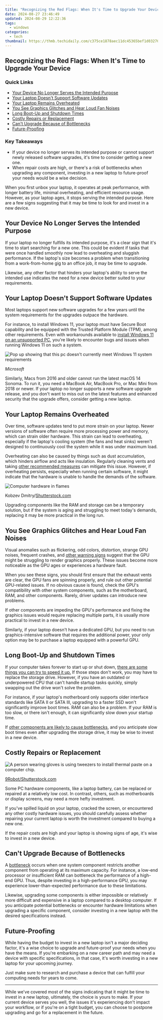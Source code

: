 ```yaml
---
title: "Recognizing the Red Flags: When It's Time to Upgrade Your Device"
date: 2024-08-27 23:46:49
updated: 2024-08-29 12:22:36
tags:
  - windows
categories:
  - tech
thumbnail: https://thmb.techidaily.com/c375ce1878aec11dc45365bef1d03270965b9669f431a9e083c40be8add6302b.jpg
---
```


## Recognizing the Red Flags: When It's Time to Upgrade Your Device

### Quick Links

* [Your Device No Longer Serves the Intended Purpose](https://fox-http.techidaily.com/updated-in-2024-breaking-down-average-podcaster-salary/)
* [Your Laptop Doesn't Support Software Updates](https://extra-hints.techidaily.com/elevate-meetings-key-strategies-with-zoom-adapter/)
* [Your Laptop Remains Overheated](https://tech-revival.techidaily.com/comparative-analysis-of-two-powerhouse-language-models-gpt-and-bert/)
* [You See Graphics Glitches and Hear Loud Fan Noises](https://extra-lessons.techidaily.com/decoding-love-for-filmora-the-editors-prime-traits/)
* [Long Boot-Up and Shutdown Times](https://fix-guide.techidaily.com/itel-p55t-not-connecting-to-wi-fi-12-quick-ways-to-fix-drfone-by-drfone-fix-android-problems-fix-android-problems/)
* [Costly Repairs or Replacement](https://youtube-tips.techidaily.com/ed-in-2024-elevate-your-youtube-traffic-best-hash-tactics-explained/)
* [Can't Upgrade Because of Bottlenecks](https://facebook-video-content.techidaily.com/updated-essential-tips-for-designing-engaging-fb-video-covers-for-2024/)
* [Future-Proofing](https://twitter-videos.techidaily.com/updated-how-can-i-use-twitter-archive-in-2024/)

### Key Takeaways

* If your device no longer serves its intended purpose or cannot support newly released software upgrades, it's time to consider getting a new one.
* When repair costs are high, or there's a risk of bottlenecks when upgrading any component, investing in a new laptop to future-proof your needs would be a wise decision.

 When you first unbox your laptop, it operates at peak performance, with longer battery life, minimal overheating, and efficient resource usage. However, as your laptop ages, it stops serving the intended purpose. Here are a few signs suggesting that it may be time to look for and invest in a new device.

##  Your Device No Longer Serves the Intended Purpose

 If your laptop no longer fulfills its intended purpose, it's a clear sign that it's time to start searching for a new one. This could be evident if tasks that were once handled smoothly now lead to overheating and sluggish performance. If the laptop's size becomes a problem when transitioning from a work-from-home gig to an office job, it may be time to upgrade.

 Likewise, any other factor that hinders your laptop's ability to serve the intended use indicates the need for a new device better suited to your requirements.

##  Your Laptop Doesn't Support Software Updates

 Most laptops support new software upgrades for a few years until the system requirements for the upgrades outpace the hardware.

 For instance, to install Windows 11, your laptop must have Secure Boot capability and be equipped with the Trusted Platform Module (TPM), among other requirements. Even with workarounds available to [install Windows 11 on an unsupported PC](https://youtube-tips.techidaily.com/ed-the-fastest-rising-youtube-stars-for-personal-growth-and-motivation/), you're likely to encounter bugs and issues when running Windows 11 on such a system.

![Pop up showing that this pc doesn't currently meet Windows 11 system requirements](https://static1.howtogeekimages.com/wordpress/wp-content/uploads/2022/06/6e562443.jpg) 

_Microsoft_

 Similarly, Macs from 2016 and older cannot run the latest macOS 14 Sonoma. To run it, you need a MacBook Air, MacBook Pro, or Mac Mini from 2018 or newer. If your laptop no longer supports a new software upgrade release, and you don't want to miss out on the latest features and enhanced security that the upgrade offers, consider getting a new laptop.

##  Your Laptop Remains Overheated

 Over time, software updates tend to put more strain on your laptop. Newer versions of software often require more processing power and memory, which can strain older hardware. This strain can lead to overheating, especially if the laptop's cooling system (the fans and heat sinks) weren't designed to continuously cool the system while it was under maximum load.

 Overheating can also be caused by things such as dust accumulation, which hinders airflow and acts like insulation. Regularly cleaning vents and taking [other recommended measures](https://instagram-video-files.techidaily.com/in-2024-quick-steps-for-recording-insta-stories/) can mitigate this issue. However, if overheating persists, especially when running certain software, it might indicate that the hardware is unable to handle the demands of the software.

![Computer hardware in flames](https://static1.howtogeekimages.com/wordpress/wp-content/uploads/2021/07/computer-hardware-fire.jpg) 

Kobzev Dmitry/[Shutterstock.com](http://shutterstock.com)

 Upgrading components like the RAM and storage can be a temporary solution, but if the system is aging and struggling to meet today's demands, replacing it may be more practical in the long run.

##  You See Graphics Glitches and Hear Loud Fan Noises

 Visual anomalies such as flickering, odd colors, distortion, strange GPU noises, frequent crashes, and [other warning signs](https://easy-unlock-android.techidaily.com/top-12-prominent-realme-12plus-5g-fingerprint-not-working-solutions-by-drfone-android/) suggest that the GPU might be struggling to render graphics properly. These issues become more noticeable as the GPU ages or experiences a hardware fault.

 When you see these signs, you should first ensure that the exhaust vents are clear, the GPU fans are spinning properly, and rule out other potential GPU-related issues. If no obvious cause is found, check the GPU's compatibility with other system components, such as the motherboard, RAM, and other components. Rarely, driver updates can introduce new problems.

 If other components are impeding the GPU's performance and fixing the graphics issues would require replacing multiple parts, it is usually more practical to invest in a new device.

 Similarly, if your laptop doesn't have a dedicated GPU, but you need to run graphics-intensive software that requires the additional power, your only option may be to purchase a laptop equipped with a powerful GPU.

##  Long Boot-Up and Shutdown Times

 If your computer takes forever to start up or shut down, [there are some things you can try to speed it up.](https://extra-tips.techidaily.com/decoding-inshot-the-ultimate-video-editing-tool/) If those steps don't work, you may have to replace the storage drive. However, if you have an outdated or underpowered CPU that can't handle startup tasks quickly, simply swapping out the drive won't solve the problem.

 For instance, if your laptop's motherboard only supports older interface standards like SATA II or SATA III, upgrading to a faster SSD won't significantly improve boot times. RAM can also be a problem. If your RAM is too slow, or there isn't enough, it can significantly slow down your startup time.

 If [other components are likely to cause bottlenecks](https://tech-recovery.techidaily.com/troubleshooting-windows-11-what-to-do-if-your-system-fails-to-shut-down/), and you anticipate slow boot times even after upgrading the storage drive, it may be wise to invest in a new device.

##  Costly Repairs or Replacement

![A person wearing gloves is using tweezers to install thermal paste on a computer chip.](https://static1.howtogeekimages.com/wordpress/wp-content/uploads/2024/01/thermal-pad.jpeg) 

[9Robot/Shutterstock.com](https://www.shutterstock.com/image-photo/technician-repairing-inside-thermal-pad-integrated-2203258789)

 Some PC hardware components, like a laptop battery, can be replaced or repaired at a relatively low cost. In contrast, others, such as motherboards or display screens, may need a more hefty investment.

 If you've spilled liquid on your laptop, cracked the screen, or encountered any other costly hardware issues, you should carefully assess whether repairing your current laptop is worth the investment compared to buying a new one.

 If the repair costs are high and your laptop is showing signs of age, it's wise to invest in a new device.

##  Can't Upgrade Because of Bottlenecks

 A [bottleneck](https://tech-recovery.techidaily.com/troubleshooting-windows-11-what-to-do-if-your-system-fails-to-shut-down/) occurs when one system component restricts another component from operating at its maximum capacity. For instance, a low-end processor or insufficient RAM can bottleneck the performance of a high-end GPU. Thus, despite investing in a high-performance GPU, you may experience lower-than-expected performance due to these limitations.

 Likewise, upgrading some components is either impossible or relatively more difficult and expensive in a laptop compared to a desktop computer. If you anticipate potential bottlenecks or encounter hardware limitations when upgrading a specific component, consider investing in a new laptop with the desired specifications instead.

##  Future-Proofing

 While having the budget to invest in a new laptop isn't a major deciding factor, it's a wise choice to upgrade and future-proof your needs when you have the means. If you're embarking on a new career path and may need a device with specific specifications, in that case, it's worth investing in a new laptop for your upcoming journey.

 Just make sure to research and purchase a device that can fulfill your computing needs for years to come.

---

 While we've covered most of the signs indicating that it might be time to invest in a new laptop, ultimately, the choice is yours to make. If your current device serves you well, the issues it's experiencing don't impact your workflow, or if you're on a tight budget, you can choose to postpone upgrading and go for a replacement in the future.

<ins class="adsbygoogle"
     style="display:block"
     data-ad-format="autorelaxed"
     data-ad-client="ca-pub-7571918770474297"
     data-ad-slot="1223367746"></ins>



<ins class="adsbygoogle"
     style="display:block"
     data-ad-client="ca-pub-7571918770474297"
     data-ad-slot="8358498916"
     data-ad-format="auto"
     data-full-width-responsive="true"></ins>
